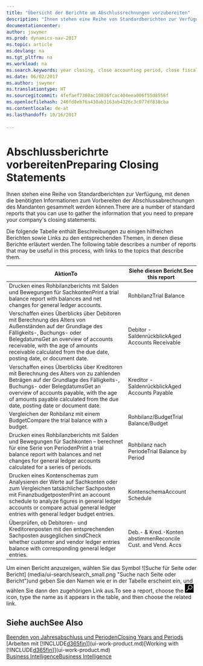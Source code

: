 ```yaml
---
title: "Übersicht der Berichte um Abschlussrechnungen vorzubereiten"
description: "Ihnen stehen eine Reihe von Standardberichten zur Verfügung, mit denen die benötigten Informationen zum Vorbereiten der Abschlussabrechnungen des Mandanten gesammelt werden können."
documentationcenter: 
author: jswymer
ms.prod: dynamics-nav-2017
ms.topic: article
ms.devlang: na
ms.tgt_pltfrm: na
ms.workload: na
ms.search.keywords: year closing, close accounting period, close fiscal year, aging, creditor payments, vendor payments, assets, liabilities, equity, analysis, reporting, financial report, business intelligence, BI, Power Bi, KPI
ms.date: 06/02/2017
ms.author: jswymer
ms.translationtype: HT
ms.sourcegitcommit: 4fefaef7380ac10836fcac404eea006f55d8556f
ms.openlocfilehash: 240fd8eb76a430ab3163ab4326c3c077df838cba
ms.contentlocale: de-at
ms.lasthandoff: 10/16/2017

---
```

# <a name="preparing-closing-statements"></a><span data-ttu-id="0a7aa-103">Abschlussberichrte vorbereiten</span><span class="sxs-lookup"><span data-stu-id="0a7aa-103">Preparing Closing Statements</span></span>
<span data-ttu-id="0a7aa-104">Ihnen stehen eine Reihe von Standardberichten zur Verfügung, mit denen die benötigten Informationen zum Vorbereiten der Abschlussabrechnungen des Mandanten gesammelt werden können.</span><span class="sxs-lookup"><span data-stu-id="0a7aa-104">There are a number of standard reports that you can use to gather the information that you need to prepare your company's closing statements.</span></span>

<span data-ttu-id="0a7aa-105">Die folgende Tabelle enthält Beschreibungen zu einigen hilfreichen Berichten sowie Links zu den entsprechenden Themen, in denen diese Berichte erläutert werden.</span><span class="sxs-lookup"><span data-stu-id="0a7aa-105">The following table describes a number of reports that may be useful in this process, with links to the topics that describe them.</span></span>

| <span data-ttu-id="0a7aa-106">Aktion</span><span class="sxs-lookup"><span data-stu-id="0a7aa-106">To</span></span> | <span data-ttu-id="0a7aa-107">Siehe diesen Bericht.</span><span class="sxs-lookup"><span data-stu-id="0a7aa-107">See this report</span></span> |
| --- | --- |
| <span data-ttu-id="0a7aa-108">Drucken eines Rohbilanzberichts mit Salden und Bewegungen für Sachkonten</span><span class="sxs-lookup"><span data-stu-id="0a7aa-108">Print a trial balance report with balances and net changes for general ledger accounts.</span></span> |<span data-ttu-id="0a7aa-109">Rohbilanz</span><span class="sxs-lookup"><span data-stu-id="0a7aa-109">Trial Balance</span></span> |
| <span data-ttu-id="0a7aa-110">Verschaffen eines Überblicks über Debitoren mit Berechnung des Alters von Außenständen auf der Grundlage des Fälligkeits-, Buchungs- oder Belegdatums</span><span class="sxs-lookup"><span data-stu-id="0a7aa-110">Get an overview of accounts receivable, with the age of amounts receivable calculated from the due date, posting date, or document date.</span></span> |<span data-ttu-id="0a7aa-111">Debitor - Saldenrückblick</span><span class="sxs-lookup"><span data-stu-id="0a7aa-111">Aged Accounts Receivable</span></span> |
| <span data-ttu-id="0a7aa-112">Verschaffen eines Überblicks über Kreditoren mit Berechnung des Alters von zu zahlenden Beträgen auf der Grundlage des Fälligkeits-, Buchungs- oder Belegdatums</span><span class="sxs-lookup"><span data-stu-id="0a7aa-112">Get an overview of accounts payable, with the age of amounts payable calculated from the due date, posting date or document date.</span></span> |<span data-ttu-id="0a7aa-113">Kreditor - Saldenrückblick</span><span class="sxs-lookup"><span data-stu-id="0a7aa-113">Aged Accounts Payable</span></span> |
| <span data-ttu-id="0a7aa-114">Vergleichen der Rohbilanz mit einem Budget</span><span class="sxs-lookup"><span data-stu-id="0a7aa-114">Compare the trial balance with a budget.</span></span> |<span data-ttu-id="0a7aa-115">Rohbilanz/Budget</span><span class="sxs-lookup"><span data-stu-id="0a7aa-115">Trial Balance/Budget</span></span> |
| <span data-ttu-id="0a7aa-116">Drucken eines Rohbilanzberichts mit Salden und Bewegungen für Sachkonten – berechnet für eine Serie von Perioden</span><span class="sxs-lookup"><span data-stu-id="0a7aa-116">Print a trial balance report with balances and net changes for general ledger accounts calculated for a series of periods.</span></span> |<span data-ttu-id="0a7aa-117">Rohbilanz nach Periode</span><span class="sxs-lookup"><span data-stu-id="0a7aa-117">Trial Balance by Period</span></span> |
| <span data-ttu-id="0a7aa-118">Drucken eines Kontenschemas zum Analysieren der Werte auf Sachkonten oder zum Vergleichen tatsächlicher Sachposten mit Finanzbudgetposten</span><span class="sxs-lookup"><span data-stu-id="0a7aa-118">Print an account schedule to analyze figures in general ledger accounts or compare actual general ledger entries with general ledger budget entries.</span></span> |<span data-ttu-id="0a7aa-119">Kontenschema</span><span class="sxs-lookup"><span data-stu-id="0a7aa-119">Account Schedule</span></span> |
| <span data-ttu-id="0a7aa-120">Überprüfen, ob Debitoren- und Kreditorenposten mit den entsprechenden Sachposten ausgeglichen sind</span><span class="sxs-lookup"><span data-stu-id="0a7aa-120">Check whether customer and vendor ledger entries balance with corresponding general ledger entries.</span></span> |<span data-ttu-id="0a7aa-121">Deb.- & Kred.-Konten abstimmen</span><span class="sxs-lookup"><span data-stu-id="0a7aa-121">Reconcile Cust. and Vend. Accs</span></span> |

<span data-ttu-id="0a7aa-122">Um einen Bericht anzuzeigen, wählen Sie das Symbol ![Suche für Seite oder Bericht] (media/ui-search/search_small.png "Suche nach Seite oder Bericht")und geben Sie den Namen wie er in der Tabelle erscheint ein, und wählen Sie dann den zugehörigen Link aus.</span><span class="sxs-lookup"><span data-stu-id="0a7aa-122">To see a report, choose the ![Search for Page or Report](media/ui-search/search_small.png "Search for Page or Report icon") icon, type the name as it appears in the table, and then choose the related link.</span></span>

## <a name="see-also"></a><span data-ttu-id="0a7aa-123">Siehe auch</span><span class="sxs-lookup"><span data-stu-id="0a7aa-123">See Also</span></span>
[<span data-ttu-id="0a7aa-124">Beenden von Jahresabschluss und Perioden</span><span class="sxs-lookup"><span data-stu-id="0a7aa-124">Closing Years and Periods</span></span>](year-close-years-periods.md)  
<span data-ttu-id="0a7aa-125">[Arbeiten mit [!INCLUDE[d365fin](includes/d365fin_md.md)]](ui-work-product.md)</span><span class="sxs-lookup"><span data-stu-id="0a7aa-125">[Working with [!INCLUDE[d365fin](includes/d365fin_md.md)]](ui-work-product.md)</span></span>  
[<span data-ttu-id="0a7aa-126">Business Intelligence</span><span class="sxs-lookup"><span data-stu-id="0a7aa-126">Business Intelligence</span></span>](bi.md)

